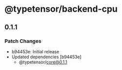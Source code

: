 # @typetensor/backend-cpu

## 0.1.1

### Patch Changes

- b94453e: Initial release
- Updated dependencies [b94453e]
  - @typetensor/core@0.1.1
